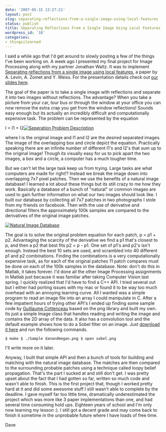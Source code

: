 ```yaml
---
date: '2007-05-15 13:27:21'
layout: post
slug: separating-reflections-from-a-single-image-using-local-features
status: publish
title: Separating Reflections From a Single Image Using Local Features
wordpress_id: '18'
categories:
- thingsilearned
---
```


I said a while ago that I'd get around to slowly posting a few of the things I've been working on.  A week ago I presented my final project for Image Processing along with my partner Jonathan Waltz.  It was to implement [Separating reflections from a single image using local features](http://ieeexplore.ieee.org/iel5/9183/29133/01315047.pdf), a paper by A. Levin, A. Zomet and Y. Weiss.  For the presentation details check out [our slides here](http://www.box.net/shared/g2br4of33t).

The goal of the paper is to take a single image with reflections and separate it into two images without reflections.  The advantage?  When you take a picture from your car, tour bus or through the window at your office you can now remove the extra crap you get from the window reflections!  Sounds easy enough but its actually an incredibly difficult and computationally expensive task.  The problem can be represented by the equation


I = I1 + I2[![Seperation Problem Description](http://thingsilearned.files.wordpress.com/2007/05/ii1i2.png)](http://thingsilearned.files.wordpress.com/2007/05/ii1i2.png)


where I is the original image and I1 and I2 are the desired separated images.  The image of the overlapping box and circle depict the equation.  Practically speaking there are an infinite number of different I1's and I2's that sum up to the original image!  Though its visually easy for us to pick apart the two images, a box and a circle, a computer has a much tougher time.

But we can't let the large task keep us from trying.  Large tasks are what computers are made for right!?  Instead we break the image down into overlapping 7x7 pixel patches.  Then we use the benefits of a natural image database!  I learned a lot about these things but its still crazy to me how they work.  Basically a database of a bunch of "natural" or common images are used to gain further information on what our two images should look like.  I built our database by collecting all 7x7 patches in two photographs I stole from my friends on facebook.  Then with the use of derivative and directional filters the approximately 100k samples are compared to the derivatives of the original image patches.

[![Natural Image Database](http://thingsilearned.files.wordpress.com/2007/05/nidb.png)](http://thingsilearned.files.wordpress.com/2007/05/nidb.png)

The goal is to solve the original problem equation for each patch, p = p1 + p2.  Advantaging the scarcity of the derivative we find a p1 that's closest to p, and then a p2 that best fits p2 = p - p1.  One set of p1's and p2's isn't enough.  Instead the best 10 sets are used, and scrambled into 40 different p1 and p2 combinations.  Finding the combinations is a very computationally expensive task, as for each of the original patches 11 patch compares must be done on each of the 100k samples in the database.  Note: don't do this in Matlab, it takes forever.  I'd done all the other Image Processing assignments in Matlab just because it was familiar after taking Computer Vision last spring.  I quickly realized that I'd have to find a C++ API.  I tried several out but I either had porting issues with my mac or found it to be way too much overhead with an annoying learning curve.  All I wanted was a simple program to read an image file into an array I could manipulate in C.  After a few impatient hours of trying other API's I ended up finding some sample code by [Guillaume Cottenceau](http://www.mandrakesoft.com) based on the png library and built my own.  Its just a simple Image class that handles reading and writing the image and contains the 2D array of the data.  It also has a convolution tool and the default example shows how to do a Sobel filter on an image.  Just [download it here](http://www.box.net/shared/53strvcg92) and run the following commands.

`$ make
$ ./Sample danandmegan.png
$ open sobel.png`

I'll write more on it later.

Anyway, I built that simple API and then a bunch of tools for building and matching with the natural image database.  The matches are then compared to the surrounding probable patches using a technique called loopy belief propagation.  That's the part I sucked at and still don't get.  I was pretty upset about the fact that I had gotten so far, written so much code and wasn't able to finish.  This is the first project that, though I worked pretty hard at it and did some awesome stuff I still wasn't able to complete by the deadline.  I gave myself far too little time, dramatically underestimated the project which was more like 3 paper implementations than one, and had several time consuming hold ups.  Eighteen years of school and I'm only now learning my lesson :).  I still got a decent grade and may come back to finish it sometime in the unprobable future where I have loads of free time.


Dave
